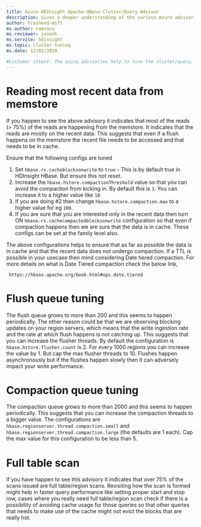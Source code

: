 ```yaml
---
title: Azure HDInsight Apache HBase Cluster/Query Advisor
description: Gives a deeper understanding of the various Azure advisories for HDInsight HBase
author: hrasheed-msft
ms.author: ramvasu
ms.reviewer: jasonh
ms.service: hdinsight
ms.topic: Cluster tuning
ms.date: 12/02/2020

#Customer intent: The azure advisories help to tune the cluster/query. This doc gives a much deeper understanding of the various advisories including the recommended configuration tunings.
---
```


# Reading most recent data from memstore
If you happen to see the above advisory it indicates that most of the reads (> 75%) of the reads are happening from the memstore.  It indicates that the reads are mostly on the recent data. This suggests that even if a flush happens on the memstore the recent file needs to be accessed and that needs to be in cache. 

Ensure that the following configs are tuned
1.  Set `hbase.rs.cacheblocksonwrite` to `true`  - This is by default true in HDInsight HBase. But ensure this not reset.
2.  Increase the `hbase.hstore.compactionThreshold` value so that you can avoid the compaction from kicking in. By default this is `3`. You can increase it to a higher value like `10`.
3. If you are doing #2 then change `hbase.hstore.compaction.max` to a higher value for eg `100`.
4. If you are sure that you are interested only in the recent data then turn ON `hbase.rs.cachecompactedblocksonwrite` configuration so that even if compaction happens then we are sure that the data is in cache. These configs can be set at the family level also.

The above configurations helps to ensure that as far as possible the data is in cache and that the recent data does not undergo compaction. If a TTL is possible in your usecase then mind considering Date tiered compaction. For more details on what is Date Tiered compaction check the below link,
  ```
   https://hbase.apache.org/book.html#ops.date.tiered
  ```

# Flush queue tuning
The flush queue grows to more than 200 and this seems to happen periodically. The other reason could be that we are observing blocking updates on your region servers, which means that the write ingestion rate and the rate at which flush happens is not catching up. This suggests that you can increase the flusher threads. By default the configuration is `hbase.hstore.flusher.count` is 2. For every 1000 regions you can increase the value by 1. But cap the max flusher threads to 10.
Flushes happen asynchronously but if the flushes happen slowly then it can adversely impact  your write performance. 

# Compaction queue tuning
The compaction queue grows to more than 2000 and this seems to happen periodically. This suggests that you can increase the compaction threads to a bigger value. The configurations are `hbase.regionserver.thread.compaction.small` and `hbase.regionserver.thread.compaction.large` (the defaults are 1 each).
Cap the max value for this configuration to be less than 5.

# Full table scan
If you have happen to see this advisory it indicates that over 75% of the scans issued are full table/region scans. Revisiting how the scan is formed might help in faster query performance like setting proper start and stop row, cases where you really need full table/region scan check if there is a possibility of avoiding cache usage for those queries so that other queries that needs to make use of the cache might not evict the blocks that are really hot.

